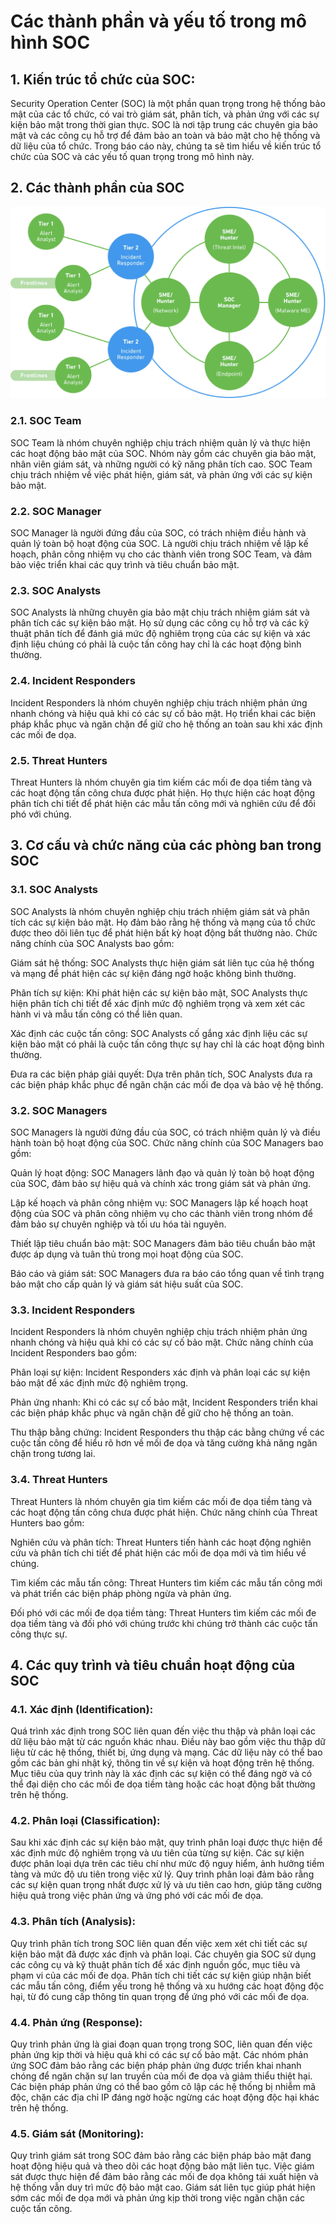 # Các thành phần và yếu tố trong mô hình SOC

## 1. Kiến trúc tổ chức của SOC:
Security Operation Center (SOC) là một phần quan trọng trong hệ thống bảo mật của các tổ chức, có vai trò giám sát, phân tích, và phản ứng với các sự kiện bảo mật trong thời gian thực. SOC là nơi tập trung các chuyên gia bảo mật và các công cụ hỗ trợ để đảm bảo an toàn và bảo mật cho hệ thống và dữ liệu của tổ chức. Trong báo cáo này, chúng ta sẽ tìm hiểu về kiến trúc tổ chức của SOC và các yếu tố quan trọng trong mô hình này.



## 2. Các thành phần của SOC

![SOC's organizational architecture](../image/soc_architecture.png)

### 2.1. SOC Team
SOC Team là nhóm chuyên nghiệp chịu trách nhiệm quản lý và thực hiện các hoạt động bảo mật của SOC. Nhóm này gồm các chuyên gia bảo mật, nhân viên giám sát, và những người có kỹ năng phân tích cao. SOC Team chịu trách nhiệm về việc phát hiện, giám sát, và phản ứng với các sự kiện bảo mật.

### 2.2. SOC Manager
SOC Manager là người đứng đầu của SOC, có trách nhiệm điều hành và quản lý toàn bộ hoạt động của SOC. Là người chịu trách nhiệm về lập kế hoạch, phân công nhiệm vụ cho các thành viên trong SOC Team, và đảm bảo việc triển khai các quy trình và tiêu chuẩn bảo mật.

### 2.3. SOC Analysts
SOC Analysts là những chuyên gia bảo mật chịu trách nhiệm giám sát và phân tích các sự kiện bảo mật. Họ sử dụng các công cụ hỗ trợ và các kỹ thuật phân tích để đánh giá mức độ nghiêm trọng của các sự kiện và xác định liệu chúng có phải là cuộc tấn công hay chỉ là các hoạt động bình thường.

### 2.4. Incident Responders
Incident Responders là nhóm chuyên nghiệp chịu trách nhiệm phản ứng nhanh chóng và hiệu quả khi có các sự cố bảo mật. Họ triển khai các biện pháp khắc phục và ngăn chặn để giữ cho hệ thống an toàn sau khi xác định các mối đe dọa.

### 2.5. Threat Hunters
Threat Hunters là nhóm chuyên gia tìm kiếm các mối đe dọa tiềm tàng và các hoạt động tấn công chưa được phát hiện. Họ thực hiện các hoạt động phân tích chi tiết để phát hiện các mẫu tấn công mới và nghiên cứu để đối phó với chúng.

## 3. Cơ cấu và chức năng của các phòng ban trong SOC
### 3.1. SOC Analysts
SOC Analysts là nhóm chuyên nghiệp chịu trách nhiệm giám sát và phân tích các sự kiện bảo mật. Họ đảm bảo rằng hệ thống và mạng của tổ chức được theo dõi liên tục để phát hiện bất kỳ hoạt động bất thường nào. Chức năng chính của SOC Analysts bao gồm:

Giám sát hệ thống: SOC Analysts thực hiện giám sát liên tục của hệ thống và mạng để phát hiện các sự kiện đáng ngờ hoặc không bình thường.

Phân tích sự kiện: Khi phát hiện các sự kiện bảo mật, SOC Analysts thực hiện phân tích chi tiết để xác định mức độ nghiêm trọng và xem xét các hành vi và mẫu tấn công có thể liên quan.

Xác định các cuộc tấn công: SOC Analysts cố gắng xác định liệu các sự kiện bảo mật có phải là cuộc tấn công thực sự hay chỉ là các hoạt động bình thường.

Đưa ra các biện pháp giải quyết: Dựa trên phân tích, SOC Analysts đưa ra các biện pháp khắc phục để ngăn chặn các mối đe dọa và bảo vệ hệ thống.

### 3.2. SOC Managers
SOC Managers là người đứng đầu của SOC, có trách nhiệm quản lý và điều hành toàn bộ hoạt động của SOC. Chức năng chính của SOC Managers bao gồm:

Quản lý hoạt động: SOC Managers lãnh đạo và quản lý toàn bộ hoạt động của SOC, đảm bảo sự hiệu quả và chính xác trong giám sát và phản ứng.

Lập kế hoạch và phân công nhiệm vụ: SOC Managers lập kế hoạch hoạt động của SOC và phân công nhiệm vụ cho các thành viên trong nhóm để đảm bảo sự chuyên nghiệp và tối ưu hóa tài nguyên.

Thiết lập tiêu chuẩn bảo mật: SOC Managers đảm bảo tiêu chuẩn bảo mật được áp dụng và tuân thủ trong mọi hoạt động của SOC.

Báo cáo và giám sát: SOC Managers đưa ra báo cáo tổng quan về tình trạng bảo mật cho cấp quản lý và giám sát hiệu suất của SOC.

### 3.3. Incident Responders
Incident Responders là nhóm chuyên nghiệp chịu trách nhiệm phản ứng nhanh chóng và hiệu quả khi có các sự cố bảo mật. Chức năng chính của Incident Responders bao gồm:

Phân loại sự kiện: Incident Responders xác định và phân loại các sự kiện bảo mật để xác định mức độ nghiêm trọng.

Phản ứng nhanh: Khi có các sự cố bảo mật, Incident Responders triển khai các biện pháp khắc phục và ngăn chặn để giữ cho hệ thống an toàn.

Thu thập bằng chứng: Incident Responders thu thập các bằng chứng về các cuộc tấn công để hiểu rõ hơn về mối đe dọa và tăng cường khả năng ngăn chặn trong tương lai.

### 3.4. Threat Hunters
Threat Hunters là nhóm chuyên gia tìm kiếm các mối đe dọa tiềm tàng và các hoạt động tấn công chưa được phát hiện. Chức năng chính của Threat Hunters bao gồm:

Nghiên cứu và phân tích: Threat Hunters tiến hành các hoạt động nghiên cứu và phân tích chi tiết để phát hiện các mối đe dọa mới và tìm hiểu về chúng.

Tìm kiếm các mẫu tấn công: Threat Hunters tìm kiếm các mẫu tấn công mới và phát triển các biện pháp phòng ngừa và phản ứng.

Đối phó với các mối đe dọa tiềm tàng: Threat Hunters tìm kiếm các mối đe dọa tiềm tàng và đối phó với chúng trước khi chúng trở thành các cuộc tấn công thực sự.

## 4. Các quy trình và tiêu chuẩn hoạt động của SOC

### 4.1. Xác định (Identification):
Quá trình xác định trong SOC liên quan đến việc thu thập và phân loại các dữ liệu bảo mật từ các nguồn khác nhau. Điều này bao gồm việc thu thập dữ liệu từ các hệ thống, thiết bị, ứng dụng và mạng. Các dữ liệu này có thể bao gồm các bản ghi nhật ký, thông tin về sự kiện và hoạt động trên hệ thống.
Mục tiêu của quy trình này là xác định các sự kiện có thể đáng ngờ và có thể đại diện cho các mối đe dọa tiềm tàng hoặc các hoạt động bất thường trên hệ thống.

### 4.2. Phân loại (Classification):
Sau khi xác định các sự kiện bảo mật, quy trình phân loại được thực hiện để xác định mức độ nghiêm trọng và ưu tiên của từng sự kiện. Các sự kiện được phân loại dựa trên các tiêu chí như mức độ nguy hiểm, ảnh hưởng tiềm tàng và mức độ ưu tiên trong việc xử lý.
Quy trình phân loại đảm bảo rằng các sự kiện quan trọng nhất được xử lý và ưu tiên cao hơn, giúp tăng cường hiệu quả trong việc phản ứng và ứng phó với các mối đe dọa.

### 4.3. Phân tích (Analysis):
Quy trình phân tích trong SOC liên quan đến việc xem xét chi tiết các sự kiện bảo mật đã được xác định và phân loại. Các chuyên gia SOC sử dụng các công cụ và kỹ thuật phân tích để xác định nguồn gốc, mục tiêu và phạm vi của các mối đe dọa.
Phân tích chi tiết các sự kiện giúp nhận biết các mẫu tấn công, điểm yếu trong hệ thống và xu hướng các hoạt động độc hại, từ đó cung cấp thông tin quan trọng để ứng phó với các mối đe dọa.

### 4.4. Phản ứng (Response):
Quy trình phản ứng là giai đoạn quan trọng trong SOC, liên quan đến việc phản ứng kịp thời và hiệu quả khi có các sự cố bảo mật. Các nhóm phản ứng SOC đảm bảo rằng các biện pháp phản ứng được triển khai nhanh chóng để ngăn chặn sự lan truyền của mối đe dọa và giảm thiểu thiệt hại.
Các biện pháp phản ứng có thể bao gồm cô lập các hệ thống bị nhiễm mã độc, chặn các địa chỉ IP đáng ngờ hoặc ngừng các hoạt động độc hại khác trên hệ thống.

### 4.5. Giám sát (Monitoring):
Quy trình giám sát trong SOC đảm bảo rằng các biện pháp bảo mật đang hoạt động hiệu quả và theo dõi các hoạt động bảo mật liên tục. Việc giám sát được thực hiện để đảm bảo rằng các mối đe dọa không tái xuất hiện và hệ thống vẫn duy trì mức độ bảo mật cao.
Giám sát liên tục giúp phát hiện sớm các mối đe dọa mới và phản ứng kịp thời trong việc ngăn chặn các cuộc tấn công.